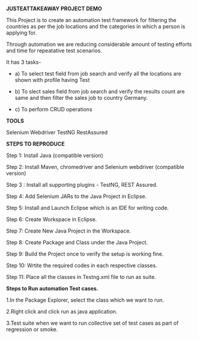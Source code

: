 **JUSTEATTAKEAWAY PROJECT DEMO**

This Project is to create an automation test framework for filtering the countries as per the job locations and the categories in which a person is applying for.


Through automation we are reducing considerable amount of testing efforts and time for repeatative test scenarios.


It has 3 tasks- 

- a) To select test field from job search and verify all the locations are shown with profile having Test


- b) To slect sales field from job search and verify the results count are same and then filter the sales job to country Germany.
             
             
 - c) To perform CRUD operations 
             
             
**TOOLS**
 
 Selenium Webdriver
 TestNG
 RestAssured           


**STEPS TO REPRODUCE**

Step 1: Install Java (compatible version)

Step 2: Install Maven, chromedriver and Selenium webdriver (compatible version)

Step 3 : Install all supporting plugins - TestNG, REST Assured.

Step 4: Add Selenium JARs to the Java Project in Eclipse.

Step 5: Install and Launch Eclipse which is an IDE for writing code.

Step 6: Create Workspace in Eclipse.

Step 7: Create New Java Project in the Workspace.

Step 8: Create Package and Class under the Java Project.

Step 9: Build the Project once to verify the setup is working fine.

Step 10: Wrtite the required codes in each respective classes.

Step 11: Place all the classes in Testng.xml file to run as suite.


**Steps to Run automation Test cases.**

1.In the Package Explorer, select the class which we want to run.


2.Right click and click run as java application.


3.Test suite when we want to run collective set of test cases as part of regression or smoke.


